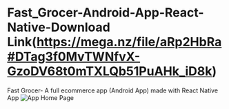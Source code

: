 # Fast_Grocer-Android-App-React-Native-Download Link(https://mega.nz/file/aRp2HbRa#DTag3f0MvTWNfvX-GzoDV68t0mTXLQb51PuAHk_iD8k)
Fast Grocer- A full ecommerce app (Android App) made with React Native
App 
![App Home Page](https://i.ibb.co/bvTzvLv/Screenshot-2023-01-22-212338.png)
